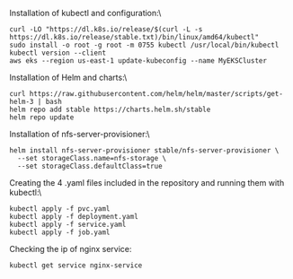 Installation of kubectl and configuration:\
```
curl -LO "https://dl.k8s.io/release/$(curl -L -s https://dl.k8s.io/release/stable.txt)/bin/linux/amd64/kubectl"
sudo install -o root -g root -m 0755 kubectl /usr/local/bin/kubectl
kubectl version --client
aws eks --region us-east-1 update-kubeconfig --name MyEKSCluster
```

Installation of Helm and charts:\
```
curl https://raw.githubusercontent.com/helm/helm/master/scripts/get-helm-3 | bash
helm repo add stable https://charts.helm.sh/stable
helm repo update
```

Installation of nfs-server-provisioner:\
```
helm install nfs-server-provisioner stable/nfs-server-provisioner \
  --set storageClass.name=nfs-storage \
  --set storageClass.defaultClass=true
```
Creating the 4 .yaml files included in the repository and running them with kubectl:\
```
kubectl apply -f pvc.yaml
kubectl apply -f deployment.yaml
kubectl apply -f service.yaml
kubectl apply -f job.yaml
```

Checking the ip of nginx service:
```
kubectl get service nginx-service
```
